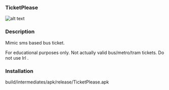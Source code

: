 ### TicketPlease

![alt text](https://github.com/on4r4p/TicketPlease/blob/main/ticketplease.gif)

### Description
Mimic sms based bus ticket.

For educational purposes only.
Not actually valid bus/metro/tram tickets.
Do not use Irl .

### Installation

build/intermediates/apk/release/TicketPlease.apk


